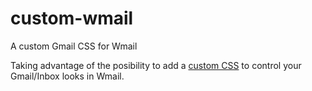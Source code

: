 # custom-wmail
A custom Gmail CSS for Wmail

Taking advantage of the posibility to add a [custom CSS](https://github.com/Thomas101/wmail-user-scripts) to control your Gmail/Inbox looks in Wmail.
